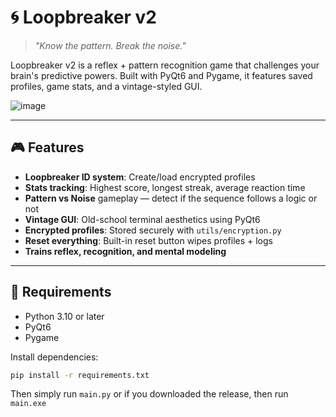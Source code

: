 # 🌀 Loopbreaker v2

> *"Know the pattern. Break the noise."*

Loopbreaker v2 is a reflex + pattern recognition game that challenges your brain's predictive powers. Built with PyQt6 and Pygame, it features saved profiles, game stats, and a vintage-styled GUI.

![image](https://github.com/user-attachments/assets/7af37070-7a9e-48a1-84f1-276a44679798)


---

## 🎮 Features

-  **Loopbreaker ID system**: Create/load encrypted profiles
-  **Stats tracking**: Highest score, longest streak, average reaction time
-  **Pattern vs Noise** gameplay — detect if the sequence follows a logic or not
-  **Vintage GUI**: Old-school terminal aesthetics using PyQt6
-  **Encrypted profiles**: Stored securely with `utils/encryption.py`
-  **Reset everything**: Built-in reset button wipes profiles + logs
-  **Trains reflex, recognition, and mental modeling**

---

## 🧰 Requirements

- Python 3.10 or later
- PyQt6
- Pygame

Install dependencies:

```bash
pip install -r requirements.txt
```
Then simply run `main.py` or if you downloaded the release, then run `main.exe`
